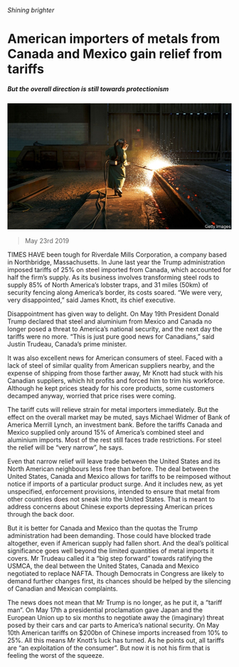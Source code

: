 ###### Shining brighter

# American importers of metals from Canada and Mexico gain relief from tariffs 

##### But the overall direction is still towards protectionism 

![image](images/20190525_FNP002_0.jpg) 

> May 23rd 2019 

TIMES HAVE been tough for Riverdale Mills Corporation, a company based in Northbridge, Massachusetts. In June last year the Trump administration imposed tariffs of 25% on steel imported from Canada, which accounted for half the firm’s supply. As its business involves transforming steel rods to supply 85% of North America’s lobster traps, and 31 miles (50km) of security fencing along America’s border, its costs soared. “We were very, very disappointed,” said James Knott, its chief executive. 

Disappointment has given way to delight. On May 19th President Donald Trump declared that steel and aluminium from Mexico and Canada no longer posed a threat to America’s national security, and the next day the tariffs were no more. “This is just pure good news for Canadians,” said Justin Trudeau, Canada’s prime minister. 

It was also excellent news for American consumers of steel. Faced with a lack of steel of similar quality from American suppliers nearby, and the expense of shipping from those farther away, Mr Knott had stuck with his Canadian suppliers, which hit profits and forced him to trim his workforce. Although he kept prices steady for his core products, some customers decamped anyway, worried that price rises were coming. 

The tariff cuts will relieve strain for metal importers immediately. But the effect on the overall market may be muted, says Michael Widmer of Bank of America Merrill Lynch, an investment bank. Before the tariffs Canada and Mexico supplied only around 15% of America’s combined steel and aluminium imports. Most of the rest still faces trade restrictions. For steel the relief will be “very narrow”, he says. 

Even that narrow relief will leave trade between the United States and its North American neighbours less free than before. The deal between the United States, Canada and Mexico allows for tariffs to be reimposed without notice if imports of a particular product surge. And it includes new, as yet unspecified, enforcement provisions, intended to ensure that metal from other countries does not sneak into the United States. That is meant to address concerns about Chinese exports depressing American prices through the back door. 

But it is better for Canada and Mexico than the quotas the Trump administration had been demanding. Those could have blocked trade altogether, even if American supply had fallen short. And the deal’s political significance goes well beyond the limited quantities of metal imports it covers. Mr Trudeau called it a “big step forward” towards ratifying the USMCA, the deal between the United States, Canada and Mexico negotiated to replace NAFTA. Though Democrats in Congress are likely to demand further changes first, its chances should be helped by the silencing of Canadian and Mexican complaints. 

The news does not mean that Mr Trump is no longer, as he put it, a “tariff man”. On May 17th a presidential proclamation gave Japan and the European Union up to six months to negotiate away the (imaginary) threat posed by their cars and car parts to America’s national security. On May 10th American tariffs on $200bn of Chinese imports increased from 10% to 25%. All this means Mr Knott’s luck has turned. As he points out, all tariffs are “an exploitation of the consumer”. But now it is not his firm that is feeling the worst of the squeeze. 

